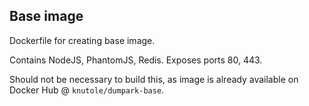 ## Base image

Dockerfile for creating base image. 

Contains NodeJS, PhantomJS, Redis.
Exposes ports 80, 443.

Should not be necessary to build this, as image is already available on Docker Hub @ `knutole/dumpark-base`.